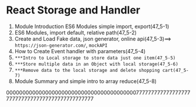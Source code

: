 # React Storage and Handler

1. Module Introduction ES6 Modules simple import, export(47_5-1)
2. ES6 Modules, import default, relative path(47_5-2)
3. Create and Load Fake data, json generator, online api(47_5-3)==> `https://json-generator.com/`, `mockAPI`
4. How to Create Event handler with parameters(47_5-4)
5. `***Intro to Local storage to store data just one item(47_5-5)`
6. `***Store multiple data in an Object with local storage(47_5-6)`
7. `***Remove data to the local storage and delete shopping cart(47_5-7)`
8. Module Summary and simple intro to array reduce(47_5-8)

000000000000000000000000000000000000000077777777777777777777777777777777777777777777777
